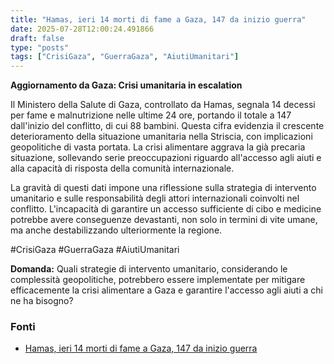 ```yaml
---
title: "Hamas, ieri 14 morti di fame a Gaza, 147 da inizio guerra"
date: 2025-07-28T12:00:24.491866
draft: false
type: "posts"
tags: ["CrisiGaza", "GuerraGaza", "AiutiUmanitari"]
---
```


**Aggiornamento da Gaza: Crisi umanitaria in escalation**

Il Ministero della Salute di Gaza, controllato da Hamas, segnala 14 decessi per fame e malnutrizione nelle ultime 24 ore, portando il totale a 147 dall'inizio del conflitto, di cui 88 bambini.  Questa cifra evidenzia il crescente deterioramento della situazione umanitaria nella Striscia, con implicazioni geopolitiche di vasta portata. La crisi alimentare aggrava la già precaria situazione, sollevando serie preoccupazioni riguardo all'accesso agli aiuti e alla capacità di risposta della comunità internazionale.

La gravità di questi dati impone una riflessione sulla strategia di intervento umanitario e sulle responsabilità degli attori internazionali coinvolti nel conflitto.  L'incapacità di garantire un accesso sufficiente di cibo e medicine potrebbe avere conseguenze devastanti, non solo in termini di vite umane, ma anche destabilizzando ulteriormente la regione.

#CrisiGaza #GuerraGaza #AiutiUmanitari

**Domanda:**  Quali strategie di intervento umanitario, considerando le complessità geopolitiche, potrebbero essere implementate per mitigare efficacemente la crisi alimentare a Gaza e garantire l'accesso agli aiuti a chi ne ha bisogno?


### Fonti
- [Hamas, ieri 14 morti di fame a Gaza, 147 da inizio guerra](https://www.ansa.it/sito/notizie/topnews/2025/07/28/hamas-ieri-14-morti-di-fame-a-gaza-147-da-inizio-guerra_2c00706a-c9c3-424d-b651-7994eb53bf94.html)
